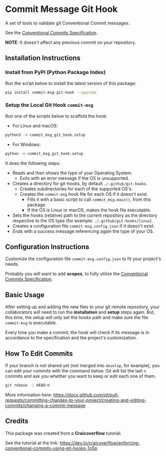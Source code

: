 # Commit Message Git Hook

A set of tools to validate git Conventional Commit messages.

See the [Conventional Commits Specification](https://www.conventionalcommits.org/en/v1.0.0/).

**NOTE**: It doesn't affect any previous commit on your repository.

## Installation Instructions

### Install from PyPI (Python Package Index)

Run the script below to install the latest version of this package:

```bash
pip install commit-msg-git-hook --upgrade
```

### Setup the Local Git Hook `commit-msg`

Run one of the scripts below to scaffold the hook:

- For Linux and macOS:
```bash
python3 -m commit_msg_git_hook.setup
```

- For Windows:
```bash
python -m commit_msg_git_hook.setup
```

It does the following steps:

- Reads and then shows the type of your Operating System.
    - Exits with an error message if the OS is unsupported.
- Creates a directory for git-hooks, by default `./.github/git-hooks`.
    - Creates subdirectories for each of the supported OS's.
    - Creates the `commit-msg` hook file for each OS if it doesn't exist.
        - Fills it with a basic script to call `commit_msg.main()`, from this package.
        - If the OS is Linux or macOS, makes the hook file executable.
- Sets the hooks (relative) path to the current repository as the directory respective to the OS type (for example: `./.github/git-hooks/linux`).
- Creates a configuration file `commit-msg.config.json` if it doesn't exist.
- Ends with a success message referencing again the type of your OS.

## Configuration Instructions

Customize the configuration file `commit-msg.config.json` to fit your project's needs.

Probably you will want to add **scopes**, to fully utilize the [Conventional Commits Specification](https://www.conventionalcommits.org/en/v1.0.0/).

## Basic Usage

After setting up and adding the new files to your git remote repository, your collaborators will
need to run the **installation** and **setup** steps again.
But, this time, the setup will only set the hooks path and make sure the file `commit-msg` is
executable.

Every time you make a commit, the hook will check if its message is in accordance to the
specification and the project's customization.

## How To Edit Commits

If your branch is not shared yet (not merged into `develop`, for example), you can edit your commits
with the command below. Git will list the last `n` commits and ask you whether you want to keep or
edit each one of them.

```bash
git rebase -i HEAD~n
```

More information here: https://docs.github.com/pt/pull-requests/committing-changes-to-your-project/creating-and-editing-commits/changing-a-commit-message

## Credits

This package was created from a **Craicoverflow** tutorial.

See the tutorial at the link:
https://dev.to/craicoverflow/enforcing-conventional-commits-using-git-hooks-1o5p